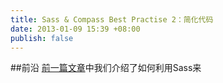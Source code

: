 ```yaml
---
title: Sass & Compass Best Practise 2：简化代码
date: 2013-01-09 15:39 +08:00
publish: false
---
```


##前沿
[前一篇文章]()中我们介绍了如何利用Sass来